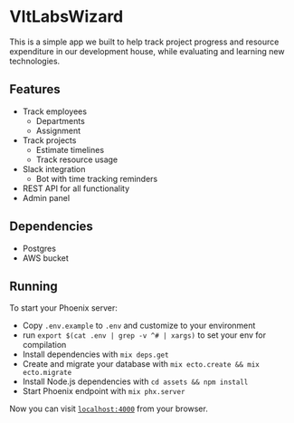# VltLabsWizard

This is a simple app we built to help track project progress and resource expenditure in our development house, while evaluating and learning new technologies.

## Features
* Track employees
  * Departments
  * Assignment
* Track projects
  * Estimate timelines
  * Track resource usage
* Slack integration
  * Bot with time tracking reminders 
* REST API for all functionality
* Admin panel

## Dependencies
* Postgres
* AWS bucket

## Running

To start your Phoenix server:
  * Copy `.env.example` to `.env` and customize to your environment
  * run `export $(cat .env | grep -v ^# | xargs)` to set your env for compilation
  * Install dependencies with `mix deps.get`
  * Create and migrate your database with `mix ecto.create && mix ecto.migrate`
  * Install Node.js dependencies with `cd assets && npm install`
  * Start Phoenix endpoint with `mix phx.server`

Now you can visit [`localhost:4000`](http://localhost:4000) from your browser.


